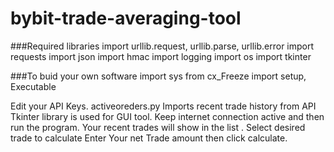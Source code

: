 # bybit-trade-averaging-tool
###Required libraries
import urllib.request, urllib.parse, urllib.error
import requests
import json
import hmac
import logging
import os
import tkinter

###To buid your own software
import sys
from cx_Freeze import setup, Executable

Edit your API Keys.
activeoreders.py Imports recent trade history from API
Tkinter library is used for GUI tool.
Keep internet connection active and then run the program.
Your recent trades  will show in the list .
Select desired trade to calculate
Enter Your net Trade amount then click calculate.
